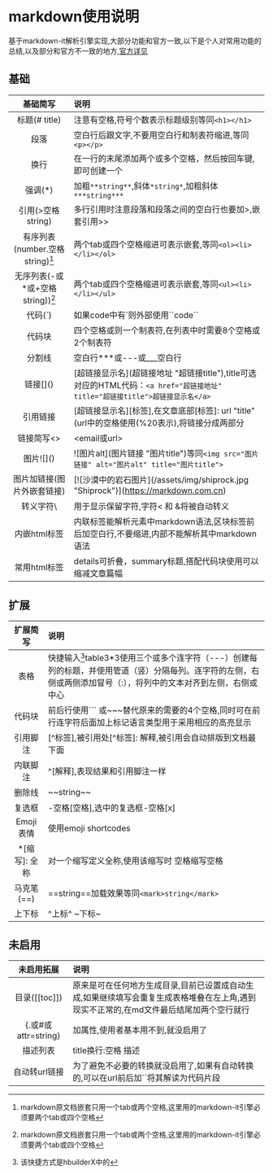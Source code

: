 
# markdown使用说明

基于markdown-it解析引擎实现,大部分功能和官方一致,以下是个人对常用功能的总结,以及部分和官方不一致的地方,[官方详见](https://markdown.com.cn/cheat-sheet.html#%E6%89%A9%E5%B1%95%E8%AF%AD%E6%B3%95)

## 基础

| 基础简写	|说明																					
|:---:|:---																						
|标题(# title)	|注意有空格,符号个数表示标题级别等同`<h1></h1>`	
|段落|空白行后跟文字,不要用空白行和制表符缩进,等同`<p></p>`
|换行|在一行的末尾添加两个或多个空格，然后按回车键,即可创建一个
|强调(*)	|加粗`**string**`,斜体`*string*`,加粗斜体`***string***`
|引用(>空格string)|多行引用时注意段落和段落之间的空白行也要加>,嵌套引用>>	
|有序列表(number.空格string)[^list]|两个tab或四个空格缩进可表示嵌套,等同`<ol><li></li></ol>`
|无序列表(-或*或+空格string))[^list]| 两个tab或四个空格缩进可表示嵌套,等同`<ul><li></li></ul>`
|代码(\`)	|如果code中有`则外部使用\``code\``
|代码块|四个空格或则一个制表符,在列表中时需要8个空格或2个制表符	
|分割线|空白行***或---或___空白行
|链接\[]()	|\[超链接显示名](超链接地址 "超链接title"),title可选对应的HTML代码：`<a href="超链接地址" title="超链接title">超链接显示名</a>`
|引用链接	|\[超链接显示名][标签],在文章底部[标签]: url "title"(url中的空格使用(%20表示),将链接分成两部分	
|链接简写<>	|<email或url>
|图片!\[]()|!\[图片alt](图片链接 "图片title")等同`<img src="图片链接" alt="图片alt" title="图片title">`
|图片加链接(图片外嵌套链接)	|\[!\[沙漠中的岩石图片](/assets/img/shiprock.jpg "Shiprock")](https://markdown.com.cn)
|转义字符\	|用于显示保留字符,字符< 和 &将被自动转义
|内嵌html标签|内联标签能解析元素中markdown语法,区块标签前后加空白行,不要缩进,内部不能解析其中markdown语法
|常用html标签|details可折叠，summary标题,搭配代码块使用可以缩减文章篇幅  

[^list]:markdown原文档嵌套只用一个tab或两个空格,这里用的markdown-it引擎必须要两个tab或四个空格

## 扩展

扩展简写 | 说明		
|:---:	|:---
表格|快捷输入[^table]table3*3使用三个或多个连字符（---）创建每列的标题，并使用管道（竖）分隔每列。连字符的左侧，右侧或两侧添加冒号（:），将列中的文本对齐到左侧，右侧或中心
代码块|前后行使用```	或~~~替代原来的需要的4个空格,同时可在前行连字符后面加上标记语言类型用于采用相应的高亮显示
|引用脚注|[\^标签],被引用处[\^标签]: 解释,被引用会自动排版到文档最下面			
|内联脚注|\^[解释],表现结果和引用脚注一样										
|	删除线	|\~\~string\~\~																					
|复选框	|-空格[空格],选中的复选框-空格[x]													
|	Emoji表情	|使用emoji shortcodes	
|\*\[缩写]: 全称|对一个缩写定义全称,使用该缩写时 空格缩写空格			  				
|马克笔(\=\=)	| \=\=string\=\=加载效果等同`<mark>string</mark>`	
|上下标				|\^上标\^ \~下标\~

[^table]: 该快捷方式是hbuilderX中的

## 未启用

|未启用拓展| 说明		
:---:	|:---
|目录(\[\[toc]])|原来是可在任何地方生成目录,目前已设置成自动生成,如果继续填写会重复生成表格堆叠在左上角,遇到现实不正常的,在md文件最后结尾加两个空行就行
|{.或#或attr=string}	|加属性,使用者基本用不到,就没启用了  
|描述列表	|title换行:空格 描述														
|自动转url链接|为了避免不必要的转换就没启用了,如果有自动转换的,可以在url前后加``将其解读为代码片段		
	
